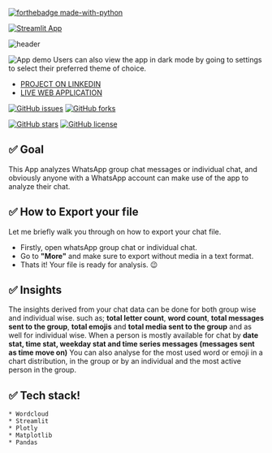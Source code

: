 [![forthebadge made-with-python](http://ForTheBadge.com/images/badges/made-with-python.svg)](https://www.python.org/)
   

[![Streamlit App](https://static.streamlit.io/badges/streamlit_badge_black_white.svg)](https://share.streamlit.io/gift-ojeabulu/whatsapchat-analyzer-app/app.py)

![header](https://capsule-render.vercel.app/api?type=wave&color=gradient&height=300&section=header&text=WhatsAppChat%20Analyzer&fontSize=60)


![App demo](https://github.com/judeleonard/WhatsapChat-Analyzer-App/blob/master/Demo/ezgif.com-video-to-gif.gif)
Users can also view the app in dark mode by going to settings to select their preferred theme of choice. 
* [PROJECT ON LINKEDIN](https://www.linkedin.com/posts/jude-ndu-78ab38175_i-developed-a-web-app-that-takes-input-of-activity-6774706251927486464-2umW)
* [LIVE WEB APPLICATION](https://chat-analyzer.herokuapp.com/)

[![GitHub issues](https://img.shields.io/github/issues/judeleonard/WhatsapChat-Analyzer-App?style=for-the-badge)](https://github.com/judeleonard/WhatsapChat-Analyzer-App/issues)    [![GitHub forks](https://img.shields.io/github/forks/judeleonard/WhatsapChat-Analyzer-App?style=for-the-badge)](https://github.com/judeleonard/WhatsapChat-Analyzer-App/network)

[![GitHub stars](https://img.shields.io/github/stars/judeleonard/WhatsapChat-Analyzer-App?style=for-the-badge)](https://github.com/judeleonard/WhatsapChat-Analyzer-App/stargazers)   [![GitHub license](https://img.shields.io/github/license/judeleonard/WhatsapChat-Analyzer-App?style=for-the-badge)](https://github.com/judeleonard/WhatsapChat-Analyzer-App/blob/master/LICENSE)

## ✅ Goal
This App analyzes WhatsApp group chat messages or individual chat, and obviously anyone with a WhatsApp account
can make use of the app to analyze their chat.


## ✅ How to Export your file
Let me briefly walk you through on how to export your chat file. 
- Firstly, open whatsApp group chat or individual chat. 
- Go to __"More"__ and make sure to export without media in a text format. 
- Thats it! Your file is ready for analysis. :wink:

## ✅ Insights
The insights derived from your chat data can be done for both group wise and individual wise. such as; __total letter count__, __word count__, 
__total messages sent to the group__, __total emojis__ and __total media sent to the group__ and as well for individual wise.
When a person is mostly available for chat by __date stat, time stat, weekday stat and time series messages (messages sent as time move on)__
You can also analyse for the most used word or emoji in a chart distribution, in the group or by an individual and the most active person in the group.

## ✅ Tech stack!
	* Wordcloud
    * Streamlit
    * Plotly
    * Matplotlib
    * Pandas

